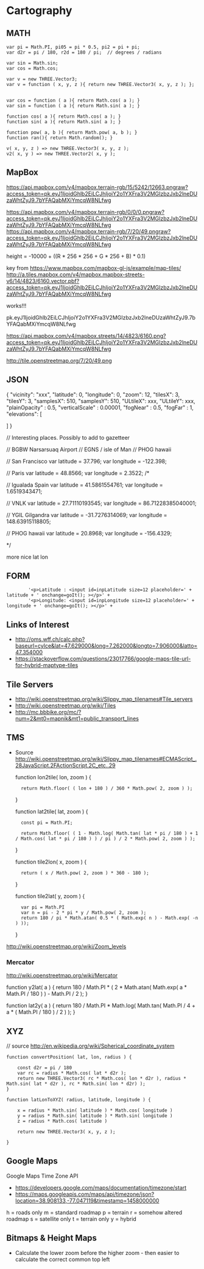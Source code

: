 # Cartography

## MATH


	var pi = Math.PI, pi05 = pi * 0.5, pi2 = pi + pi;
	var d2r = pi / 180, r2d = 180 / pi;  // degrees / radians

	var sin = Math.sin;
	var cos = Math.cos;

	var v = new THREE.Vector3;
	var v = function ( x, y, z ){ return new THREE.Vector3( x, y, z ); };


	var cos = function ( a ){ return Math.cos( a ); }
	var sin = function ( a ){ return Math.sin( a ); }

	function cos( a ){ return Math.cos( a ); }
	function sin( a ){ return Math.sin( a ); }

	function pow( a, b ){ return Math.pow( a, b ); }
	function ran(){ return Math.random(); }

	v( x, y, z ) => new THREE.Vector3( x, y, z );
	v2( x, y ) => new THREE.Vector2( x, y );


## MapBox

https://api.mapbox.com/v4/mapbox.terrain-rgb/15/5242/12663.pngraw?access_token=pk.eyJ1IjoidGhlb2EiLCJhIjoiY2o1YXFra3V2MGIzbzJxb2lneDUzaWhtZyJ9.7bYFAQabMXiYmcqW8NLfwg

https://api.mapbox.com/v4/mapbox.terrain-rgb/0/0/0.pngraw?access_token=pk.eyJ1IjoidGhlb2EiLCJhIjoiY2o1YXFra3V2MGIzbzJxb2lneDUzaWhtZyJ9.7bYFAQabMXiYmcqW8NLfwg
https://api.mapbox.com/v4/mapbox.terrain-rgb/7/20/49.pngraw?access_token=pk.eyJ1IjoidGhlb2EiLCJhIjoiY2o1YXFra3V2MGIzbzJxb2lneDUzaWhtZyJ9.7bYFAQabMXiYmcqW8NLfwg


height = -10000 + ((R * 256 * 256 + G * 256 + B) * 0.1)

key from https://www.mapbox.com/mapbox-gl-js/example/map-tiles/
http://a.tiles.mapbox.com/v4/mapbox.mapbox-streets-v6/14/4823/6160.vector.pbf?access_token=pk.eyJ1IjoidGhlb2EiLCJhIjoiY2o1YXFra3V2MGIzbzJxb2lneDUzaWhtZyJ9.7bYFAQabMXiYmcqW8NLfwg

works!!!

pk.eyJ1IjoidGhlb2EiLCJhIjoiY2o1YXFra3V2MGIzbzJxb2lneDUzaWhtZyJ9.7bYFAQabMXiYmcqW8NLfwg

https://api.mapbox.com/v4/mapbox.streets/14/4823/6160.png?access_token=pk.eyJ1IjoidGhlb2EiLCJhIjoiY2o1YXFra3V2MGIzbzJxb2lneDUzaWhtZyJ9.7bYFAQabMXiYmcqW8NLfwg


http://tile.openstreetmap.org/7/20/49.png


## JSON
{
	"vicinity": "xxx",
	"latitude": 0,
	"longitude": 0,
	"zoom": 12,
	"tilesX": 3,
	"tilesY": 3,
	"samplesX": 510,
	"samplesY": 510,
	"ULtileX": xxx,
	"ULtileY": xxx,
	"plainOpacity" : 0.5,
	"verticalScale" : 0.00001,
	"fogNear" : 0.5,
	"fogFar" : 1,
	"elevations": [

]
}

// Interesting places. Possibly to add to gazetteer

// BGBW Narsarsuaq Airport
// EGNS / isle of Man
// PHOG hawaii


// San Francisco
	var latitude = 37.796;
	var longitude = -122.398;

// Paris
	var latitude = 48.8566;
	var longitude = 2.3522;
/*

// Igualada Spain
	var latitude = 41.5861554761;
	var longitude = 1.6519343471;

// VNLK
	var latitude = 27.71110193545;
	var longitude = 86.71228385040001;

// YGIL Gilgandra
	var latitude = -31.7276314069;
	var longitude = 148.63915118805;

// PHOG hawaii
	var latitude = 20.8968;
	var longitude = -156.4329;

*/

more nice lat lon

## FORM

			'<p>Latitude : <input id=inpLatitude size=12 placeholder=' + latitude + ' onchange=goIt(); ></p>' +
			'<p>Longitude: <input id=inpLongitude size=12 placeholder=' + longitude + ' onchange=goIt(); ></p>' +

## Links of Interest

* http://oms.wff.ch/calc.php?baseurl=cylce&lat=47.629000&long=7.262000&longto=7.906000&latto=47.354000
* https://stackoverflow.com/questions/23017766/google-maps-tile-url-for-hybrid-maptype-tiles


## Tile Servers

* http://wiki.openstreetmap.org/wiki/Slippy_map_tilenames#Tile_servers
* http://wiki.openstreetmap.org/wiki/Tiles
* http://mc.bbbike.org/mc/?num=2&mt0=mapnik&mt1=public_transport_lines


## TMS

* Source http://wiki.openstreetmap.org/wiki/Slippy_map_tilenames#ECMAScript_.28JavaScript.2FActionScript.2C_etc..29

	function lon2tile( lon, zoom ) {

		return Math.floor( ( lon + 180 ) / 360 * Math.pow( 2, zoom ) );

	}

	function lat2tile( lat, zoom ) {

		const pi = Math.PI;

		return Math.floor( ( 1 - Math.log( Math.tan( lat * pi / 180 ) + 1 / Math.cos( lat * pi / 180 ) ) / pi ) / 2 * Math.pow( 2, zoom ) );

	}


	function tile2lon( x, zoom ) {

		return ( x / Math.pow( 2, zoom ) * 360 - 180 );

	}

	function tile2lat( y, zoom ) {

		var pi = Math.PI
		var n = pi - 2 * pi * y / Math.pow( 2, zoom );
		return 180 / pi * Math.atan( 0.5 * ( Math.exp( n ) - Math.exp( -n ) ));

	}

http://wiki.openstreetmap.org/wiki/Zoom_levels

### Mercator

http://wiki.openstreetmap.org/wiki/Mercator

function y2lat( a ) { return 180 / Math.PI * ( 2 * Math.atan( Math.exp( a * Math.PI / 180 ) ) - Math.PI / 2 ); }

function lat2y( a ) { return 180 / Math.PI * Math.log( Math.tan( Math.PI / 4 + a * ( Math.PI / 180 ) / 2 ) ); }


## XYZ

// source http://en.wikipedia.org/wiki/Spherical_coordinate_system

	function convertPosition( lat, lon, radius ) {

		const d2r = pi / 180
		var rc = radius * Math.cos( lat * d2r );
		return new THREE.Vector3( rc * Math.cos( lon * d2r ), radius * Math.sin( lat * d2r ), rc * Math.sin( lon * d2r) );
	}

	function latLonToXYZ( radius, latitude, longitude ) {

		x = radius * Math.sin( latitude ) * Math.cos( longitude )
		y = radius * Math.sin( latitude ) * Math.sin( longitude )
		z = radius * Math.cos( latitude )

		return new THREE.Vector3( x, y, z );

	}


## Google Maps

Google Maps Time Zone API
* https://developers.google.com/maps/documentation/timezone/start
* https://maps.googleapis.com/maps/api/timezone/json?location=38.908133,-77.047119&timestamp=1458000000


h = roads only
m = standard roadmap
p = terrain
r = somehow altered roadmap
s = satellite only
t = terrain only
y = hybrid


## Bitmaps & Height Maps

* Calculate the lower zoom before the higher zoom - then easier to calculate the correct common top left

